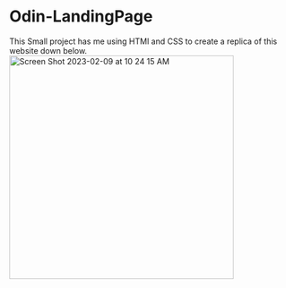# Odin-LandingPage

This Small project has me using HTMl and CSS to create a replica of this website down below.<img width="400" height="400" alt="Screen Shot 2023-02-09 at 10 24 15 AM" src="https://user-images.githubusercontent.com/76759742/217856294-4325e56b-a2da-4ed8-adb2-d109ce03d6c5.png">




